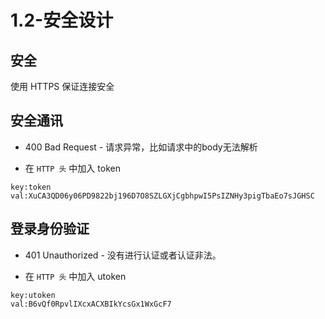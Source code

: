 # 1.2-安全设计

## 安全

使用 HTTPS 保证连接安全

## 安全通讯

- 400 Bad Request - 请求异常，比如请求中的body无法解析

- 在 `HTTP 头` 中加入 token

```
key:token
val:XuCA3QD06y06PD9822bj196D7O8SZLGXjCgbhpwI5PsIZNHy3pigTbaEo7sJGHSC
```

## 登录身份验证

- 401 Unauthorized - 没有进行认证或者认证非法。

- 在 `HTTP 头` 中加入 utoken

```
key:utoken
val:B6vQf0RpvlIXcxACXBIkYcsGx1WxGcF7
```
